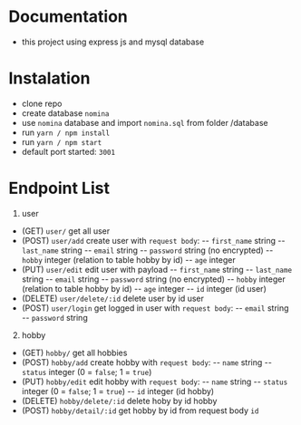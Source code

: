 # Documentation

- this project using express js and mysql database

# Instalation

- clone repo
- create database `nomina`
- use `nomina` database and import `nomina.sql` from folder /database
- run `yarn / npm install`
- run `yarn / npm start`
- default port started: `3001`

# Endpoint List

1. user

- (GET) `user/` get all user
- (POST) `user/add` create user with `request body`:
-- `first_name` string
-- `last_name` string
-- `email` string
-- `password` string (no encrypted)
-- `hobby` integer (relation to table hobby by id)
-- `age` integer
- (PUT) `user/edit` edit user with payload
-- `first_name` string
-- `last_name` string
-- `email` string
-- `password` string (no encrypted)
-- `hobby` integer (relation to table hobby by id)
-- `age` integer
-- `id` integer (id user)
- (DELETE) `user/delete/:id` delete user by id user
- (POST) `user/login` get logged in user with `request body`:
-- `email` string
-- `password` string

2. hobby

- (GET) `hobby/` get all hobbies
- (POST) `hobby/add` create hobby with `request body`:
-- `name` string
-- `status` integer (0 = `false`; 1 = `true`)
- (PUT) `hobby/edit` edit hobby with `request body`:
-- `name` string
-- `status` integer (0 = `false`; 1 = `true`)
-- `id` integer (id hobby)
- (DELETE) `hobby/delete/:id` delete hoby by id hobby
- (POST) `hobby/detail/:id` get hobby by id from request body `id`